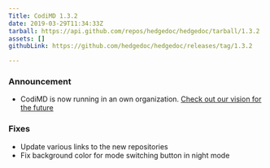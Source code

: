 ```yaml
---
Title: CodiMD 1.3.2
date: 2019-03-29T11:34:33Z
tarball: https://api.github.com/repos/hedgedoc/hedgedoc/tarball/1.3.2
assets: []
githubLink: https://github.com/hedgedoc/hedgedoc/releases/tag/1.3.2

---
```

### Announcement
* CodiMD is now running in an own organization. [Check out our vision for the future](https://github.com/codimd/server/issues/10)

### Fixes
* Update various links to the new repositories
* Fix background color for mode switching button in night mode